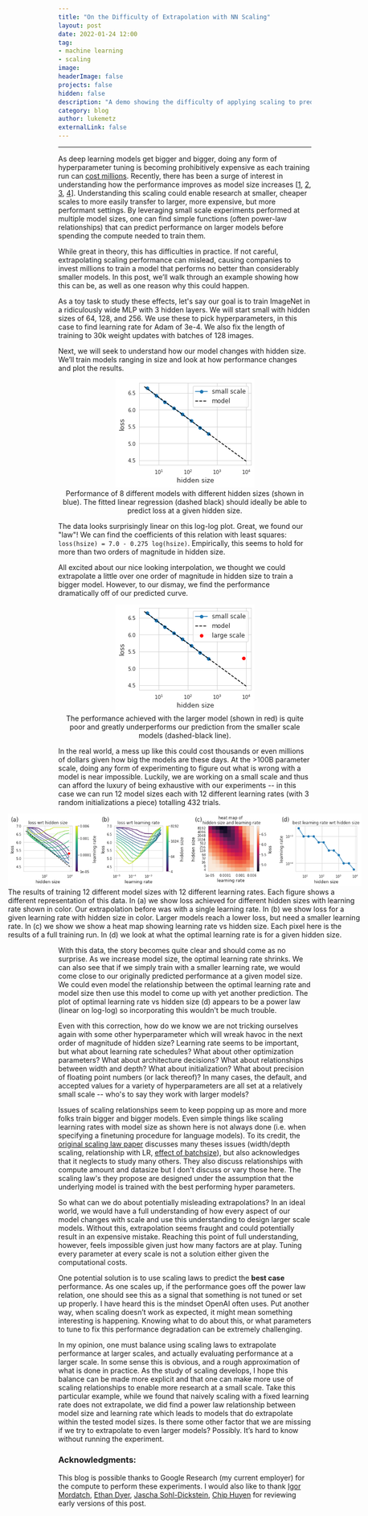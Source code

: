 ```yaml
---
title: "On the Difficulty of Extrapolation with NN Scaling"
layout: post
date: 2022-01-24 12:00
tag:
- machine learning
- scaling
image:
headerImage: false
projects: false
hidden: false
description: "A demo showing the difficulty of applying scaling to predict performance of large models."
category: blog
author: lukemetz
externalLink: false
---
```

---

As deep learning models get bigger and bigger, doing any form of hyperparameter tuning is becoming prohibitively expensive as each training run can [cost millions](https://venturebeat.com/2020/06/01/ai-machine-learning-openai-gpt-3-size-isnt-everything/). Recently, there has been a surge of interest in understanding how the performance improves as model size increases
[[1](https://arxiv.org/abs/2001.08361),
[2](https://arxiv.org/abs/2010.14701),
[3](https://arxiv.org/abs/2112.11446),
[4](https://arxiv.org/abs/2005.14165)].
Understanding this scaling could enable research at smaller, cheaper scales to more easily transfer to larger, more expensive, but more performant settings.
By leveraging small scale experiments performed at multiple model sizes, one can find simple functions (often power-law relationships) that can predict performance on larger models before spending the compute needed to train them.

While great in theory, this has difficulties in practice. If not careful, extrapolating scaling performance can mislead, causing companies to invest millions to train a model that performs no better than considerably smaller models.
In this post, we’ll walk through an example showing how this can be, as well as one reason why this could happen.

As a toy task to study these effects, let's say our goal is to train ImageNet in a ridiculously wide MLP with 3 hidden layers.
We will start small with hidden sizes of 64, 128, and 256. We use these to pick hyperparameters, in this case to find learning rate for Adam of 3e-4. We also fix the length of training to 30k weight updates with batches of 128 images.

Next, we will seek to understand how our model changes with hidden size. We’ll train models ranging in size and look at how performance changes and plot the results. 


<div style="text-align:center">
<img src="/assets/images/nn_scaling_blog/pre.png" />
<figcaption class="caption">
Performance of 8 different models with different hidden sizes (shown in blue). The fitted linear regression (dashed black) should ideally be able to predict loss at a given hidden size.
 </figcaption>
 </div>
    


The data looks surprisingly linear on this log-log plot. Great, we found our "law"!
We can find the coefficients of this relation with least squares: `loss(hsize) = 7.0 - 0.275 log(hsize)`. Empirically, this seems to hold for more than two orders of magnitude in hidden size.

All excited about our nice looking interpolation, we thought we could extrapolate a little over one order of magnitude in hidden size to train a bigger model. However, to our dismay, we find the performance dramatically off of our predicted curve.

<div style="text-align:center">
<img src="/assets/images/nn_scaling_blog/post.png" />
<figcaption class="caption">
The performance achieved with the larger model (shown in red) is quite poor and greatly underperforms our prediction from the smaller scale models (dashed-black line).
 </figcaption>
</div>


In the real world, a mess up like this could cost thousands or even millions of dollars given how big the models are these days.
At the >100B parameter scale, doing any form of experimenting to figure out what is wrong with a model is near impossible. 
Luckily, we are working on a small scale and thus can afford the luxury of being exhaustive with our experiments -- in this case we can run 12 model sizes each with 12 different learning rates (with 3 random initializations a piece) totalling 432 trials.

<div style="margin-left:-100px; margin-right:-100px">
<img src="/assets/images/nn_scaling_blog/4pane.png" />
<figcaption class="caption">
The results of training 12 different model sizes with 12 different learning rates. Each figure shows a different representation of this data. In (a) we show loss achieved for different hidden sizes with learning rate shown in color. Our extrapolation before was with a single learning rate. In (b) we show loss for a given learning rate with hidden size in color. Larger models reach a lower loss, but need a smaller learning rate. In (c) we show we show a heat map showing learning rate vs hidden size. Each pixel here is the results of a full training run. In (d) we look at what the optimal learning rate is for a given hidden size.
 </figcaption>
</div>



With this data, the story becomes quite clear and should come as no surprise.
As we increase model size, the optimal learning rate shrinks.
We can also see that if we simply train with a smaller learning rate, we would come close to our originally predicted performance at a given model size.
We could even model the relationship between the optimal learning rate and model size then use this model to come up with yet another prediction.
The plot of optimal learning rate vs hidden size (d) appears to be a power law (linear on log-log) so incorporating this wouldn't be much trouble.

Even with this correction, how do we know we are not tricking ourselves again with some other hyperparameter which will wreak havoc in the next order of magnitude of hidden size?
Learning rate seems to be important, but what about learning rate schedules?
What about other optimization parameters?
What about architecture decisions? What about relationships between width and depth? What about initialization? What about precision of floating point numbers (or lack thereof)? In many cases, the default, and accepted values for a variety of hyperparameters are all set at a relatively small scale -- who's to say they work with larger models?

Issues of scaling relationships seem to keep popping up as more and more folks train bigger and bigger models.
Even simple things like scaling learning rates with model size as shown here is not always done (i.e. when specifying a finetuning procedure for language models).
To its credit, the [original scaling law paper](https://arxiv.org/abs/2001.08361) discusses many theses issues (width/depth scaling, relationship with LR, [effect of batchsize](https://arxiv.org/abs/1812.06162)), but also acknowledges that it neglects to study many others.
They also discuss relationships with compute amount and datasize but I don't discuss or vary those here. The scaling law's they propose are designed under the assumption that the underlying model is trained with the best performing hyper parameters.

So what can we do about potentially misleading extrapolations? In an ideal world, we would have a full understanding of how every aspect of our model changes with scale and use this understanding to design larger scale models. Without this, extrapolation seems fraught and could potentially result in an expensive mistake. Reaching this point of full understanding, however, feels impossible given just how many factors are at play. Tuning every parameter at every scale is not a solution either given the computational costs. 

One potential solution is to use scaling laws to predict the **best case** performance.
As one scales up, if the performance goes off the power law relation, one should see this as a signal that something is not tuned or set up properly.
I have heard this is the mindset OpenAI often uses.
Put another way, when scaling doesn’t work as expected, it might mean something interesting is happening.
Knowing what to do about this, or what parameters to tune to fix this performance degradation can be extremely challenging.

In my opinion, one must balance using scaling laws to extrapolate performance at larger scales, and actually evaluating performance at a larger scale.
In some sense this is obvious, and a rough approximation of what is done in practice.
As the study of scaling develops, I hope this balance can be made more explicit and that one can make more use of scaling relationships to enable more research at a small scale.
Take this particular example, while we found that naively scaling with a fixed learning rate does not extrapolate, we did find a power law relationship between model size and learning rate which leads to models that do extrapolate within the tested model sizes. Is there some other factor that we are missing if we try to extrapolate to even larger models? Possibly.
It’s hard to know without running the experiment.


<h3>Acknowledgments:</h3>

This blog is possible thanks to Google Research (my current employer) for the compute to perform these experiments.
I would also like to thank [Igor Mordatch](https://twitter.com/imordatch), [Ethan Dyer](https://twitter.com/ethansdyer), [Jascha Sohl-Dickstein](https://twitter.com/jaschasd), [Chip Huyen](https://twitter.com/chipro) for reviewing early versions of this post.

